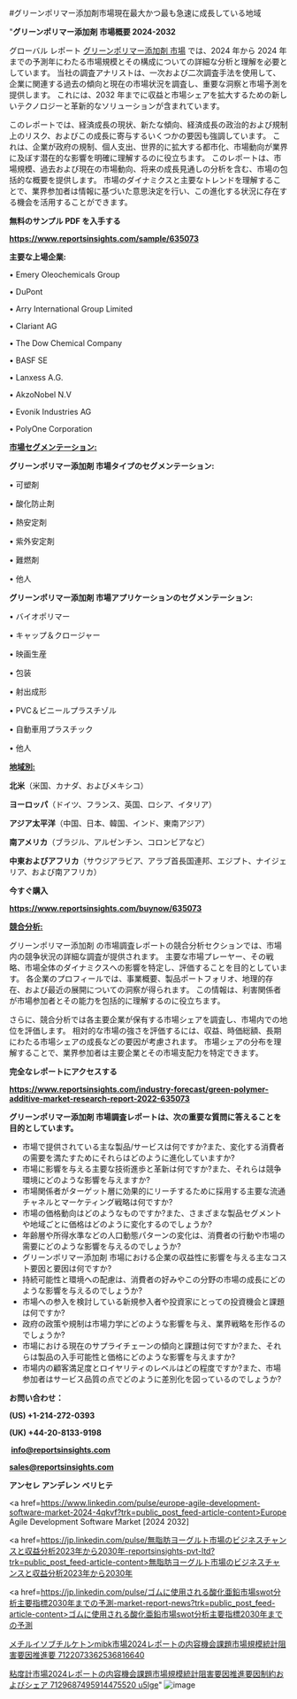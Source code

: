 #グリーンポリマー添加剤市場現在最大かつ最も急速に成長している地域

"<strong>グリーンポリマー添加剤 市場概要 2024-2032</strong>

グローバル レポート <a href=https://www.reportsinsights.com/sample/635073>グリーンポリマー添加剤 市場</a> では、2024 年から 2024 年までの予測年にわたる市場規模とその構成についての詳細な分析と理解を必要としています。 当社の調査アナリストは、一次および二次調査手法を使用して、企業に関連する過去の傾向と現在の市場状況を調査し、重要な洞察と市場予測を提供します。 これには、2032 年までに収益と市場シェアを拡大​​するための新しいテクノロジーと革新的なソリューションが含まれています。

このレポートでは、経済成長の現状、新たな傾向、経済成長の政治的および規制上のリスク、およびこの成長に寄与するいくつかの要因も強調しています。 これは、企業が政府の規制、個人支出、世界的に拡大する都市化、市場動向が業界に及ぼす潜在的な影響を明確に理解するのに役立ちます。 このレポートは、市場規模、過去および現在の市場動向、将来の成長見通しの分析を含む、市場の包括的な概要を提供します。 市場のダイナミクスと主要なトレンドを理解することで、業界参加者は情報に基づいた意思決定を行い、この進化する状況に存在する機会を活用することができます。

<strong><b>無料のサンプル PDF を入手する</b></strong>

<a href=https://www.reportsinsights.com/sample/635073><strong><u>https://www.reportsinsights.com/sample/635073</u></strong></a>

<strong>主要な上場企業:</strong>

• Emery Oleochemicals Group

• DuPont

• Arry International Group Limited

• Clariant AG

• The Dow Chemical Company

• BASF SE

• Lanxess A.G.

• AkzoNobel N.V

• Evonik Industries AG

• PolyOne Corporation

<strong><u>市場セグメンテーション</u></strong><strong><u>:</u></strong>

<strong>グリーンポリマー添加剤 市場タイプのセグメンテーション:</strong>

• 可塑剤

• 酸化防止剤

• 熱安定剤

• 紫外安定剤

• 難燃剤

• 他人

<strong>グリーンポリマー添加剤 市場アプリケーションのセグメンテーション:</strong>

• バイオポリマー

• キャップ＆クロージャー

• 映画生産

• 包装

• 射出成形

• PVC＆ビニールプラスチゾル

• 自動車用プラスチック

• 他人

<strong><u>地域別</u></strong><strong><u>:</u></strong>

<strong>北米</strong>（米国、カナダ、およびメキシコ）

<strong>ヨーロッパ</strong>（ドイツ、フランス、英国、ロシア、イタリア）

<strong>アジア太平洋</strong>（中国、日本、韓国、インド、東南アジア）

<strong>南アメリカ</strong>（ブラジル、アルゼンチン、コロンビアなど）

<strong>中東およびアフリカ</strong>（サウジアラビア、アラブ首長国連邦、エジプト、ナイジェリア、および南アフリカ）

<strong>今すぐ購入</strong>

<a href=https://www.reportsinsights.com/buynow/635073><strong><u>https://www.reportsinsights.com/buynow/635073</u></strong></a>

<strong><u>競合分析:</u></strong>

グリーンポリマー添加剤 の市場調査レポートの競合分析セクションでは、市場内の競争状況の詳細な調査が提供されます。 主要な市場プレーヤー、その戦略、市場全体のダイナミクスへの影響を特定し、評価することを目的としています。 各企業のプロフィールでは、事業概要、製品ポートフォリオ、地理的存在、および最近の展開についての洞察が得られます。 この情報は、利害関係者が市場参加者とその能力を包括的に理解するのに役立ちます。

さらに、競合分析では各主要企業が保有する市場シェアを調査し、市場内での地位を評価します。 相対的な市場の強さを評価するには、収益、時価総額、長期にわたる市場シェアの成長などの要因が考慮されます。 市場シェアの分布を理解することで、業界参加者は主要企業とその市場支配力を特定できます。

<strong>完全なレポートにアクセスする</strong>

<a href=https://www.reportsinsights.com/industry-forecast/green-polymer-additive-market-research-report-2022-635073><strong><u><b>https://www.reportsinsights.com/industry-forecast/green-polymer-additive-market-research-report-2022-635073</b></u></strong></a>

<strong><b>グリーンポリマー添加剤 市場調査レポートは、次の重要な質問に答えることを目的としています。</b></strong>
<ul>
  <li>市場で提供されている主な製品/サービスは何ですか?また、変化する消費者の需要を満たすためにそれらはどのように進化していますか?</li>
  <li>市場に影響を与える主要な技術進歩と革新は何ですか?また、それらは競争環境にどのような影響を与えますか?</li>
  <li>市場関係者がターゲット層に効果的にリーチするために採用する主要な流通チャネルとマーケティング戦略は何ですか?</li>
  <li>市場の価格動向はどのようなものですか?また、さまざまな製品セグメントや地域ごとに価格はどのように変化するのでしょうか?</li>
  <li>年齢層や所得水準などの人口動態パターンの変化は、消費者の行動や市場の需要にどのような影響を与えるのでしょうか?</li>
  <li>グリーンポリマー添加剤 市場における企業の収益性に影響を与える主なコスト要因と要因は何ですか?</li>
  <li>持続可能性と環境への配慮は、消費者の好みやこの分野の市場の成長にどのような影響を与えるのでしょうか?</li>
  <li>市場への参入を検討している新規参入者や投資家にとっての投資機会と課題は何ですか?</li>
  <li>政府の政策や規制は市場力学にどのような影響を与え、業界戦略を形作るのでしょうか?</li>
  <li>市場における現在のサプライチェーンの傾向と課題は何ですか?また、それらは製品の入手可能性と価格にどのような影響を与えますか?</li>
  <li>市場内の顧客満足度とロイヤリティのレベルはどの程度ですか?また、市場参加者はサービス品質の点でどのように差別化を図っているのでしょうか?</li>
</ul>
<strong>お問い合わせ：</strong>

<strong>(US) +1-214-272-0393</strong>

<strong>(UK) +44-20-8133-9198</strong>

<strong> </strong><a href=info@reportsinsights.com><strong><u>info@reportsinsights.com</u></strong></a>

<a href=sales@reportsinsights.com><strong><u>sales@reportsinsights.com</u></strong></a>

<strong>アンセレ アンデレン ベリヒテ</strong>

<a href=https://www.linkedin.com/pulse/europe-agile-development-software-market-2024-4qkvf?trk=public_post_feed-article-content>Europe Agile Development Software Market [2024 2032]</a>

<a href=https://jp.linkedin.com/pulse/無脂肪ヨーグルト市場のビジネスチャンスと収益分析2023年から2030年-reportsinsights-pvt-ltd?trk=public_post_feed-article-content>無脂肪ヨーグルト市場のビジネスチャンスと収益分析2023年から2030年</a>

<a href=https://jp.linkedin.com/pulse/ゴムに使用される酸化亜鉛市場swot分析主要指標2030年までの予測-market-report-news?trk=public_post_feed-article-content>ゴムに使用される酸化亜鉛市場swot分析主要指標2030年までの予測</a>

<a href=https://www.linkedin.com/pulse/メチルイソブチルケトンmibk市場2024レポートの内容機会課題市場規模統計阻害要因推進要-7122073362536816640/>メチルイソブチルケトンmibk市場2024レポートの内容機会課題市場規模統計阻害要因推進要 7122073362536816640</a>

<a href=https://www.linkedin.com/pulse/粘度計市場2024レポートの内容機会課題市場規模統計阻害要因推進要因制約およびシェア-7129687495914475520-u5lge/>粘度計市場2024レポートの内容機会課題市場規模統計阻害要因推進要因制約およびシェア 7129687495914475520 u5lge</a>"
![image](https://github.com/ahaan12367/RIMarket24/assets/158471582/73a5327e-c9c8-42b0-8353-d03babdaf594)

